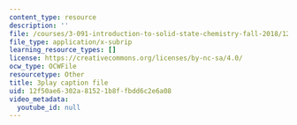 ```yaml
---
content_type: resource
description: ''
file: /courses/3-091-introduction-to-solid-state-chemistry-fall-2018/12f50ae6302a81521b8ffbdd6c2e6a08_u0h5IUouNk0.srt
file_type: application/x-subrip
learning_resource_types: []
license: https://creativecommons.org/licenses/by-nc-sa/4.0/
ocw_type: OCWFile
resourcetype: Other
title: 3play caption file
uid: 12f50ae6-302a-8152-1b8f-fbdd6c2e6a08
video_metadata:
  youtube_id: null
---
```

